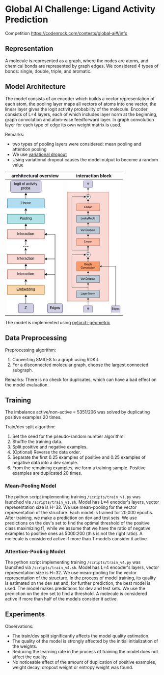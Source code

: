 # Global AI Challenge: Ligand Activity Prediction

Competition https://codenrock.com/contests/global-ai#/info

## Representation

A molecule is represented as a graph, where the nodes are atoms,
and chemical bonds are represented by graph edges. 
We considered 4 types of bonds: single, double, triple, and aromatic.

## Model Architecture

The model consists of an encoder which builds a vector representation of each atom,
the pooling layer maps all vectors of atoms into one vector,
the linear layer gives the logit activity probability of the molecule. 
Encoder consists of L=4 layers, each of which includes layer norm at the beginning,
graph convolution and atom-wise feedforward layer. In graph convolution layer 
for each type of edge its own weight matrix is used.

Remarks:
* two types of pooling layers were considered: mean pooling and attention pooling 
* We use [variational dropout](https://arxiv.org/abs/1705.07283)
* Using variational dropout causes the model output to become a random value

architectural overview | interaction block
|----------------------|-------------------------
![](./doc/model_main.png)  |  ![](./doc/model_interaction.png)

The model is implemented using [pytorch-geometric](https://pytorch-geometric.readthedocs.io)

## Data Preprocessing 

Preprocessing algorithm:
1. Converting SMILES to a graph using RDKit.
2. For a disconnected molecular graph, choose the largest connected subgraph.

Remarks: There is no check for duplicates, which can have a bad effect on the model evaluation.

## Training 

The imbalance active/non-active = 5351/206 was solved by duplicating positive examples 20 times.

Train/dev split algorithm:
1. Set the seed for the pseudo-random number algorithm.
2. Shuffle the training data.
3. Split positive and negative examples.
4. (Optional) Reverse the data order.
5. Separate the first 0.25 examples of positive and 0.25 examples of negative data into a dev sample.
6. From the remaining examples, we form a training sample. Positive examples are duplicated 20 times.

### Mean-Pooling Model

The python script implementing training `/scripts/train_v1.py` was launched via `/scripts/train_v1.sh`.
Model has L=4 encoder's layers, vector representation size is H=32.
We use mean-pooling for the vector representation of the structure.
Each model is trained for 20,000 epochs.
After training, we make a prediction on dev and test sets.
We use predictions on the dev's set to find the optimal threshold of the positive class maximizing f1, while we assume that
we have the ratio of negative examples to positive ones as 5000:200 (this is not the right ratio).
A molecule is considered active if more than T models consider it active. 

### Attention-Pooling Model

The python script implementing training `/scripts/train_v4.py` was launched via `/scripts/train_v4.sh`.
Model has L=4 encoder's layers, vector representation size is H=32.
We use mean-pooling for the vector representation of the structure.
In the process of model training, its quality is estimated on the dev set and, for further
prediction, the best model is used. The model makes predictions for dev and test sets.
We use the prediction on the dev set to find a threshold.
A molecule is considered active if more than half of the models consider it active. 

## Experiments

Observations:
* The train/dev split significantly affects the model quality estimation.
* The quality of the model is strongly affected by the initial initialization of the weights.
* Reducing the learning rate in the process of training the model does not affect the quality. 
* No noticeable effect of the amount of duplication of positive examples, weight decay, dropout weight or entropy weight was found.
